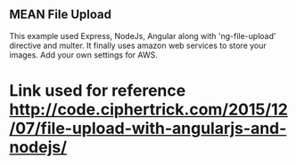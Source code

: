 ## MEAN File Upload

This example used Express, NodeJs, Angular along with 'ng-file-upload' directive and multer. It finally uses amazon web services to store your images. Add your own settings for AWS.

# Link used for reference http://code.ciphertrick.com/2015/12/07/file-upload-with-angularjs-and-nodejs/


